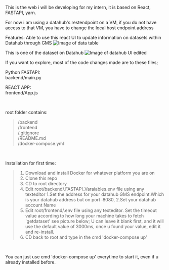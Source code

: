 This is the web i will be developing for my intern, it is based on React, FASTAPI, yarn.

For now i am using a datahub's restendpoint on a VM, if you do not have access to that VM, you have to change the local host endpoint address

Features:
Able to use this react UI to update information on datasets within Datahub through GMS
![Image of data table](https://user-images.githubusercontent.com/60865228/133769051-49a21991-77ed-4d6e-a2c8-81b44fc7c775.gif)

This is one of the dataset on Datahub
![Image of datahub UI edited](https://user-images.githubusercontent.com/60865228/134659624-33da907e-3782-49bf-8f6c-c892558c33b8.png)


If you want to explore, most of the code changes made are to these files;

Python FASTAPI:\
backend/main.py

REACT APP:\
frontend/App.js

<br>

root folder contains:
>/backend\
>/frontend\
>/.gitignore\
>/README.md\
>/docker-compose.yml

<br>

Installation for first time:
>1. Download and install Docker for whatever platform you are on
>2. Clone this repo
>3. CD to root directory
>4. Edit root/backend/.FASTAPI_Varaiables.env file using any texteditor 1.Set the address for your datahub GMS endpoint:Which is your datahub address but on port :8080, 2.Set your datahub account Name
>5. Edit root/frontend/.env file using any texteditor. Set the timeout value according to how long your machine takes to fetch 'getdataset' see picture below; U can leave it blank first, and it will use the default value of 3000ms, once u found your value, edit it and re-install.
>6. CD back to root and type in the cmd 'docker-compose up'

<br>

You can just use cmd 'docker-compose up' everytime to start it, even if u already installed before.

